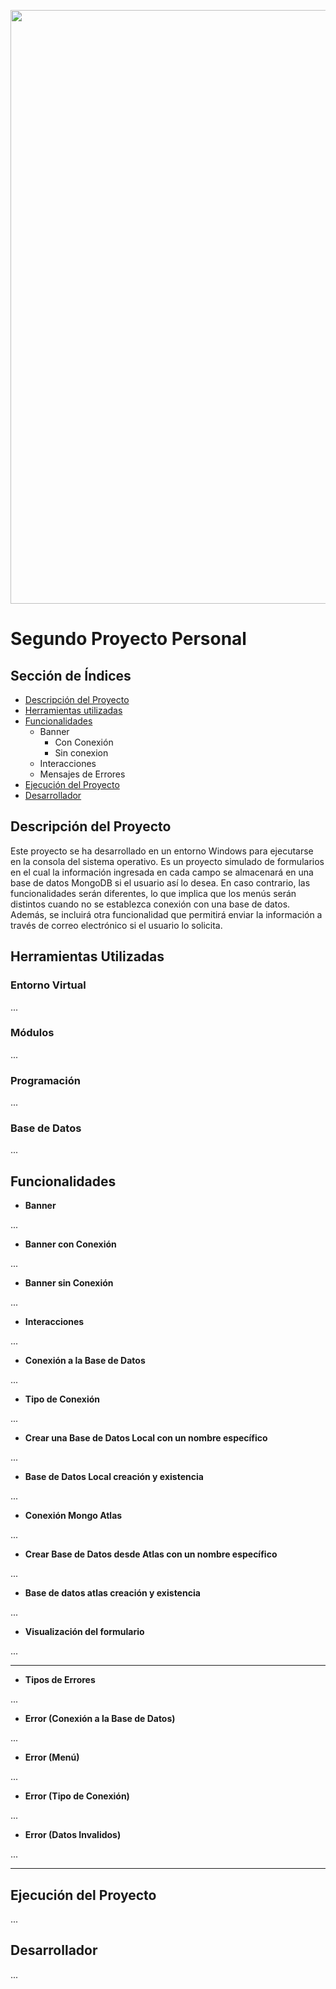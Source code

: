 <img width = 950px align = "center" src="https://github.com/Lucas-devSoft/Python/assets/111676352/b02ed5b7-61ed-4352-8294-36598e3eb536"></img>

# Segundo Proyecto Personal
 
## Sección de Índices 

- [Descripción del Proyecto](#descripción-del-proyecto)
- [Herramientas utilizadas](#herramientas-utilizadas)
- [Funcionalidades](#funcionalidades)
  - Banner        
    - Con Conexión
    - Sin conexion         
  - Interacciones
  - Mensajes de Errores
- [Ejecución del Proyecto](#ejecución-del-proyecto)
- [Desarrollador](#desarrollador)
 
## Descripción del Proyecto
 
Este proyecto se ha desarrollado en un entorno Windows para ejecutarse en la consola del sistema operativo. Es un proyecto simulado de formularios en el cual la información ingresada en cada campo se almacenará en una base de datos MongoDB si el usuario así lo desea. En caso contrario, las funcionalidades serán diferentes, lo que implica que los menús serán distintos cuando no se establezca conexión con una base de datos. Además, se incluirá otra funcionalidad que permitirá enviar la información a través de correo electrónico si el usuario lo solicita.
 
## Herramientas Utilizadas
 
### Entorno Virtual

...
 
### Módulos
 
...

### Programación
 
...
 
### Base de Datos
 
...
 
## Funcionalidades
 
- **Banner**

...
 
- **Banner con Conexión**

...

- **Banner sin Conexión**

...

- **Interacciones**

...

- **Conexión a la Base de Datos**

...

- **Tipo de Conexión**

...

- **Crear una Base de Datos Local con un nombre específico**

...

- **Base de Datos Local creación y existencia**

...

- **Conexión Mongo Atlas**

...

- **Crear Base de Datos desde Atlas con un nombre específico**

...

- **Base de datos atlas creación y existencia**

...

- **Visualización del formulario**

...

<hr>

- **Tipos de Errores**

...

- **Error (Conexión a la Base de Datos)**

...

- **Error (Menú)**

...

- **Error (Tipo de Conexión)**

...

- **Error (Datos Invalidos)**

...

<hr>

## Ejecución del Proyecto

...
   
## Desarrollador

...


